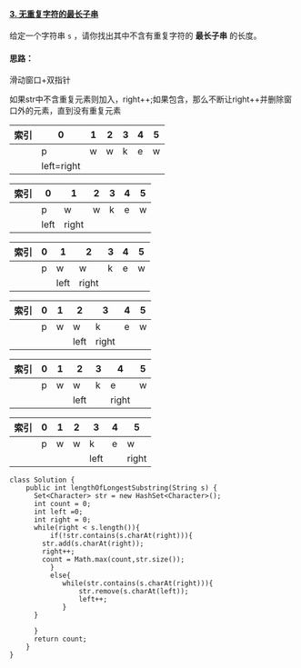 #### [3. 无重复字符的最长子串](https://leetcode.cn/problems/longest-substring-without-repeating-characters/)

给定一个字符串 `s` ，请你找出其中不含有重复字符的 **最长子串** 的长度。

#### 思路：

滑动窗口+双指针

如果str中不含重复元素则加入，right++;如果包含，那么不断让right++并删除窗口外的元素，直到没有重复元素

| 索引 | 0          | 1    | 2    | 3    | 4    | 5    |
| ---- | ---------- | ---- | ---- | ---- | ---- | ---- |
|      | p          | w    | w    | k    | e    | w    |
|      | left=right |      |      |      |      |      |

| 索引 | 0    | 1     | 2    | 3    | 4    | 5    |
| ---- | ---- | ----- | ---- | ---- | ---- | ---- |
|      | p    | w     | w    | k    | e    | w    |
|      | left | right |      |      |      |      |

| 索引 | 0    | 1    | 2     | 3    | 4    | 5    |
| ---- | ---- | ---- | ----- | ---- | ---- | ---- |
|      | p    | w    | w     | k    | e    | w    |
|      |      | left | right |      |      |      |

| 索引 | 0    | 1    | 2    | 3     | 4    | 5    |
| ---- | ---- | ---- | ---- | ----- | ---- | ---- |
|      | p    | w    | w    | k     | e    | w    |
|      |      |      | left | right |      |      |

| 索引 | 0    | 1    | 2    | 3    | 4     | 5    |
| ---- | ---- | ---- | ---- | ---- | ----- | ---- |
|      | p    | w    | w    | k    | e     | w    |
|      |      |      | left |      | right |      |

| 索引 | 0    | 1    | 2    | 3    | 4    | 5     |
| ---- | ---- | ---- | ---- | ---- | ---- | ----- |
|      | p    | w    | w    | k    | e    | w     |
|      |      |      |      | left |      | right |



```
class Solution {
    public int lengthOfLongestSubstring(String s) {
      Set<Character> str = new HashSet<Character>();
      int count = 0;
      int left =0;
      int right = 0;
      while(right < s.length()){
          if(!str.contains(s.charAt(right))){
        str.add(s.charAt(right));
        right++;
        count = Math.max(count,str.size());
          }
          else{
             while(str.contains(s.charAt(right))){
                 str.remove(s.charAt(left));
                 left++;
             }
      }
      
      }
      return count;
    }
}
```

